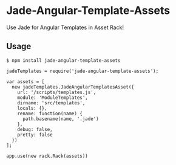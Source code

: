 Jade-Angular-Template-Assets
============================

Use Jade for Angular Templates in Asset Rack!

## Usage

```
$ npm install jade-angular-template-assets
```

```
jadeTemplates = require('jade-angular-template-assets');

var assets = [
  new jadeTemplates.JadeAngularTemplatesAsset({
    url: '/scripts/templates.js',
    module: 'ModuleTemplates',
    dirname: 'src/templates',
    locals: {},
    rename: function(name) {
      path.basename(name, '.jade')
    },
    debug: false,
    pretty: false
  })
];

app.use(new rack.Rack(assets))
```
